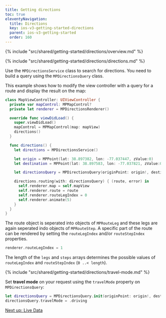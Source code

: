 ```yaml
---
title: Getting directions
toc: true
eleventyNavigation:
  title: Directions
  key: ios-v3-getting-started-directions
  parent: ios-v3-getting-started
  order: 160
---
```


<!-- Overview -->
{% include "src/shared/getting-started/directions/overview.md" %}

<!-- Directions -->
{% include "src/shared/getting-started/directions/directions.md" %}

Use the `MPDirectionsService` class to search for directions. You need to build a query using the `MPDirectionsQuery` class.

This example shows how to modify the view controller with a query for a route and display the result on the map:

```swift
class MapViewController: UIViewController {
  private var mapControl: MPMapControl?
  private let renderer = MPDirectionsRenderer()

  override func viewDidLoad() {
    super.viewDidLoad()
    mapControl = MPMapControl(map: mapView)
    directions()
  }

  func directions() {
    let directions = MPDirectionsService()

    let origin = MPPoint(lat: 38.897382, lon: -77.037447, zValue:0)
    let destination = MPPoint(lat: 38.897583, lon: -77.037821, zValue:0)

    let directionsQuery = MPDirectionsQuery(originPoint: origin!, destination: destination!)

    directions.routing(with: directionsQuery) { (route, error) in
      self.renderer.map = self.mapView
      self.renderer.route = route
      self.renderer.routeLegIndex = 0
      self.renderer.animate(5)
    }
  }
}
```

The route object is seperated into objects of `MPRouteLeg` and these legs are again seperated indo objects of `MPRouteStep`. A specific part of the route can be rendered by setting the `routeLegIndex` and/or `routeStepIndex` properties.

```swift
renderer.routeLegIndex = 1
```

The length of the `legs` and `steps` arrays determines the possible values of `routeLegIndex` and `routeStepIndex` (`0 ..< length`).

<!-- Travel-mode -->
{% include "src/shared/getting-started/directions/travel-mode.md" %}

Set **travel mode** on your request using the `travelMode` property on `MPDirectionsQuery`:

```swift
let directionsQuery = MPDirectionsQuery.init(originPoint: origin!, destination: destination!)
directionsQuery.travelMode = .driving
```

<p class="next-article"><a class="mi-button mi-button--outline" href="{{ site.url }}/ios/v3/getting-started/livedata/">Next up: Live Data</a></p>
